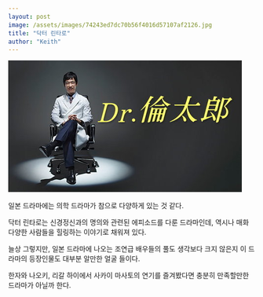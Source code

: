 ```yaml
---
layout: post
image: /assets/images/74243ed7dc70b56f4016d57107af2126.jpg
title: "닥터 린타로"
author: "Keith"
---
```


![image](/assets/images/74243ed7dc70b56f4016d57107af2126.jpg)







일본 드라마에는 의학 드라마가 참으로 다양하게 있는 것 같다. 




닥터 린타로는 신경정신과의 명의와 관련된 에피소드를 다룬 드라마인데, 역시나 매화 다양한 사람들을 힐링하는 이야기로 채워져 있다. 




늘상 그렇지만, 일본 드라마에 나오는 조연급 배우들의 풀도 생각보다 크지 않은지 이 드라마의 등장인물도 대부분 알만한 얼굴 들이다. 




한자와 나오키, 리갈 하이에서 사카이 마사토의 연기를 즐겨봤다면 충분히 만족할만한 드라마가 아닐까 한다.





